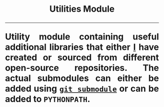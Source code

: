 <h1 align = "center">Utilities Module</div>

---

<div align = "justify">

Utility module containing useful additional libraries that either [I](https://zenithclown.github.io/) have created or sourced from different open-source
repositories. The actual submodules can either be added using [`git submodule`](https://git-scm.com/docs/git-submodule) or can be added to `PYTHONPATH`.

</div>
